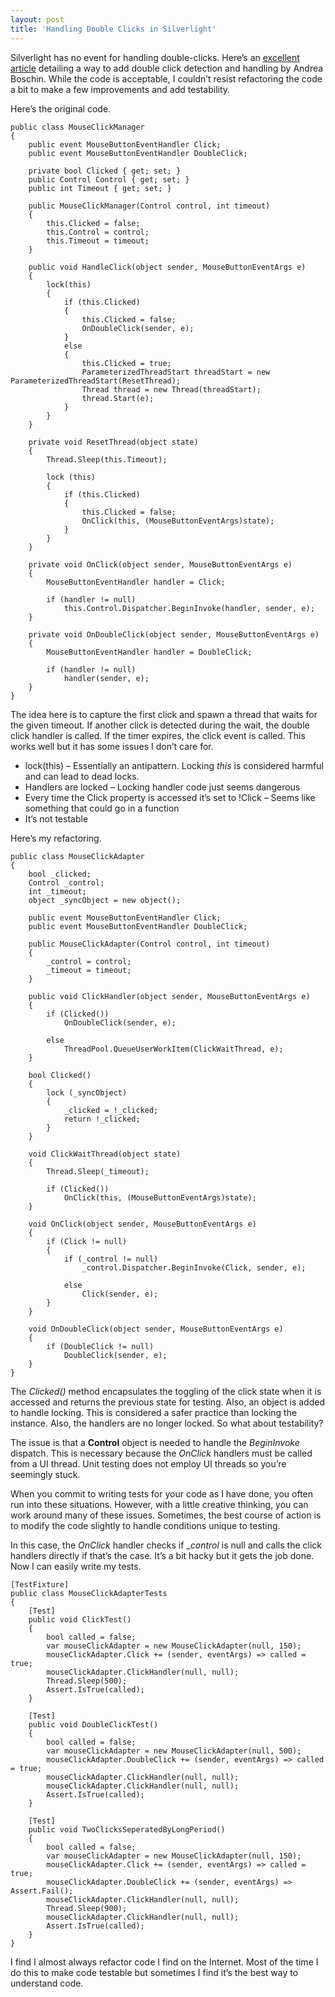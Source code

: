 ```yaml
---
layout: post  
title: 'Handling Double Clicks in Silverlight'
---
```

Silverlight has no event for handling double-clicks. Here’s an [excellent article](http://weblogs.asp.net/aboschin/archive/2008/03/17/silverlight-2-0-a-double-click-manager.aspx) detailing a way to add double click detection and handling by Andrea Boschin. While the code is acceptable, I couldn’t resist refactoring the code a bit to make a few improvements and add testability.

Here’s the original code.
    
    public class MouseClickManager
    {
        public event MouseButtonEventHandler Click;
        public event MouseButtonEventHandler DoubleClick;
    
        private bool Clicked { get; set; }
        public Control Control { get; set; }
        public int Timeout { get; set; }
    
        public MouseClickManager(Control control, int timeout)
        {
            this.Clicked = false;
            this.Control = control;
            this.Timeout = timeout;
        }
    
        public void HandleClick(object sender, MouseButtonEventArgs e)
        {
            lock(this)
            {
                if (this.Clicked)
                {
                    this.Clicked = false;
                    OnDoubleClick(sender, e);
                }
                else
                {
                    this.Clicked = true;
                    ParameterizedThreadStart threadStart = new ParameterizedThreadStart(ResetThread);
                    Thread thread = new Thread(threadStart);
                    thread.Start(e);
                }
            }
        }
    
        private void ResetThread(object state)
        {
            Thread.Sleep(this.Timeout);
    
            lock (this)
            {
                if (this.Clicked)
                {
                    this.Clicked = false;
                    OnClick(this, (MouseButtonEventArgs)state);
                }
            }
        }
    
        private void OnClick(object sender, MouseButtonEventArgs e)
        {
            MouseButtonEventHandler handler = Click;
    
            if (handler != null)
                this.Control.Dispatcher.BeginInvoke(handler, sender, e);
        }
    
        private void OnDoubleClick(object sender, MouseButtonEventArgs e)
        {
            MouseButtonEventHandler handler = DoubleClick;
    
            if (handler != null)
                handler(sender, e);
        }
    }

The idea here is to capture the first click and spawn a thread that waits for the given timeout. If another click is detected during the wait, the double click handler is called. If the timer expires, the click event is called. This works well but it has some issues I don’t care for.

  * lock(this) – Essentially an antipattern. Locking _this_ is considered harmful and can lead to dead locks. 
  * Handlers are locked – Locking handler code just seems dangerous 
  * Every time the Click property is accessed it’s set to !Click – Seems like something that could go in a function 
  * It’s not testable 

Here’s my refactoring.
    
    public class MouseClickAdapter
    {
        bool _clicked;
        Control _control;
        int _timeout;
        object _syncObject = new object();
    
        public event MouseButtonEventHandler Click;
        public event MouseButtonEventHandler DoubleClick;
    
        public MouseClickAdapter(Control control, int timeout)
        {
            _control = control;
            _timeout = timeout;
        }
    
        public void ClickHandler(object sender, MouseButtonEventArgs e)
        {
            if (Clicked())
                OnDoubleClick(sender, e);
    
            else
                ThreadPool.QueueUserWorkItem(ClickWaitThread, e);
        }
    
        bool Clicked()
        {
            lock (_syncObject)
            {
                _clicked = !_clicked;
                return !_clicked;
            }
        }
    
        void ClickWaitThread(object state)
        {
            Thread.Sleep(_timeout);
    
            if (Clicked())
                OnClick(this, (MouseButtonEventArgs)state);
        }
    
        void OnClick(object sender, MouseButtonEventArgs e)
        {
            if (Click != null)
            {
                if (_control != null)
                    _control.Dispatcher.BeginInvoke(Click, sender, e);
    
                else
                    Click(sender, e);
            }
        }
    
        void OnDoubleClick(object sender, MouseButtonEventArgs e)
        {
            if (DoubleClick != null)
                DoubleClick(sender, e);
        }
    }

The _Clicked()_ method encapsulates the toggling of the click state when it is accessed and returns the previous state for testing. Also, an object is added to handle locking. This is considered a safer practice than locking the instance. Also, the handlers are no longer locked. So what about testability?

The issue is that a **Control** object is needed to handle the _BeginInvoke_ dispatch. This is necessary because the _OnClick_ handlers must be called from a UI thread. Unit testing does not employ UI threads so you’re seemingly stuck.

When you commit to writing tests for your code as I have done, you often run into these situations. However, with a little creative thinking, you can work around many of these issues. Sometimes, the best course of action is to modify the code slightly to handle conditions unique to testing.

In this case, the _OnClick_ handler checks if __control_ is null and calls the click handlers directly if that’s the case. It’s a bit hacky but it gets the job done. Now I can easily write my tests.
    
    [TestFixture]
    public class MouseClickAdapterTests
    {
        [Test]
        public void ClickTest()
        {
            bool called = false;
            var mouseClickAdapter = new MouseClickAdapter(null, 150);
            mouseClickAdapter.Click += (sender, eventArgs) => called = true;
            mouseClickAdapter.ClickHandler(null, null);
            Thread.Sleep(500);
            Assert.IsTrue(called);
        }
    
        [Test]
        public void DoubleClickTest()
        {
            bool called = false;
            var mouseClickAdapter = new MouseClickAdapter(null, 500);
            mouseClickAdapter.DoubleClick += (sender, eventArgs) => called = true;
            mouseClickAdapter.ClickHandler(null, null);
            mouseClickAdapter.ClickHandler(null, null);
            Assert.IsTrue(called);
        }
    
        [Test]
        public void TwoClicksSeperatedByLongPeriod()
        {
            bool called = false;
            var mouseClickAdapter = new MouseClickAdapter(null, 150);
            mouseClickAdapter.Click += (sender, eventArgs) => called = true;
            mouseClickAdapter.DoubleClick += (sender, eventArgs) => Assert.Fail();
            mouseClickAdapter.ClickHandler(null, null);
            Thread.Sleep(900);
            mouseClickAdapter.ClickHandler(null, null);
            Assert.IsTrue(called);
        }
    }

I find I almost always refactor code I find on the Internet. Most of the time I do this to make code testable but sometimes I find it’s the best way to understand code.
